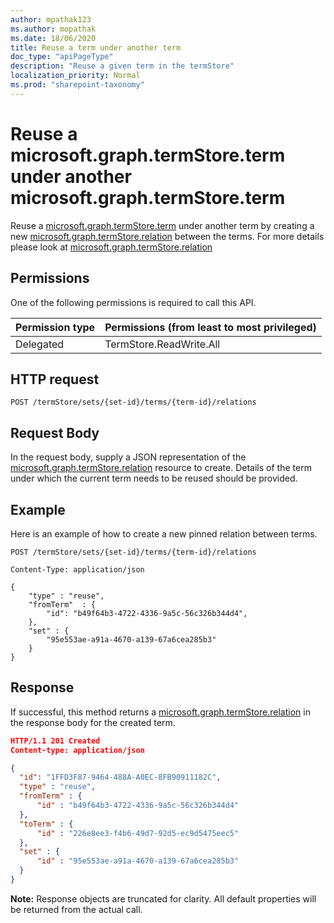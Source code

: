```yaml
---
author: mpathak123
ms.author: mopathak
ms.date: 18/06/2020
title: Reuse a term under another term
doc_type: "apiPageType"
description: "Reuse a given term in the termStore"
localization_priority: Normal
ms.prod: "sharepoint-taxonomy"
---
```

# Reuse a microsoft.graph.termStore.term  under another microsoft.graph.termStore.term

Reuse a [microsoft.graph.termStore.term] under another term by creating a new [microsoft.graph.termStore.relation] between the terms. For more details please look at [microsoft.graph.termStore.relation]

## Permissions

One of the following permissions is required to call this API. 

|Permission type      | Permissions (from least to most privileged)              |
|:--------------------|:---------------------------------------------------------|
|Delegated | TermStore.ReadWrite.All |


## HTTP request

```http
POST /termStore/sets/{set-id}/terms/{term-id}/relations
```
## Request Body
In the request body, supply a JSON representation of the [microsoft.graph.termStore.relation][] resource to create. Details of the term under which the current term needs to be reused should be provided.

## Example
Here is an example of how to create a new pinned relation between terms.

```http
POST /termStore/sets/{set-id}/terms/{term-id}/relations

Content-Type: application/json

{
    "type" : "reuse",
    "fromTerm"  : {
        "id": "b49f64b3-4722-4336-9a5c-56c326b344d4",
    },
    "set" : {
        "95e553ae-a91a-4670-a139-67a6cea285b3"
    }
}
```

## Response
If successful, this method returns a [microsoft.graph.termStore.relation][] in the response body for the created term.


```json
HTTP/1.1 201 Created
Content-type: application/json

{
  "id": "1FFD3F87-9464-488A-A0EC-8FB90911182C",
  "type" : "reuse",
  "fromTerm" : {
      "id" : "b49f64b3-4722-4336-9a5c-56c326b344d4"
  },
  "toTerm" : {
      "id" : "226e8ee3-f4b6-49d7-92d5-ec9d5475eec5"
  },
  "set" : {
      "id" : "95e553ae-a91a-4670-a139-67a6cea285b3"
  }
}
```
**Note:** Response objects are truncated for clarity.
All default properties will be returned from the actual call.

[microsoft.graph.termStore.set]: ../resources/termSet.md
[microsoft.graph.termStore.term]: ../resources/term.md
[microsoft.graph.termStore.relation]: ../resources/termRelation.md

<!--
{
  "type": "#page.annotation",
  "description": "Create a reused term entity in termStore",
  "keywords": "term,termStore",
  "section": "documentation",
  "tocPath": "termStore/Reused term",
  "suppressions": [
  ]
}
-->

